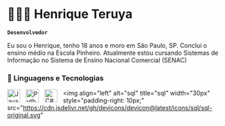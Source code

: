# 👨🏻‍💻 Henrique Teruya

**`Desenvolvedor`**

Eu sou o Henrique, tenho 18 anos e moro em São Paulo, SP.
Conclui o ensino médio na Escola Pinheiro. 
Atualmente estou cursando Sistemas de Informação no Sistema de Ensino Nacional Comercial (SENAC) 


### 🤖 Linguagens e Tecnologias

<img 
    align="left" 
    alt="Java" 
    title="Java"
    width="30px" 
    style="padding-right: 10px;" 
    src="https://cdn.jsdelivr.net/gh/devicons/devicon@latest/icons/java/java-original.svg" 
/>
<img 
    align="left" 
    alt="Python" 
    title="Python"
    width="30px" 
    style="padding-right: 10px;" 
    src="https://cdn.jsdelivr.net/gh/devicons/devicon@latest/icons/python/python-original.svg" 
/>
<img 
    align="left" 
    alt="C#" 
    title="C#"
    width="30px" 
    style="padding-right: 10px;" 
    src="https://cdn.jsdelivr.net/gh/devicons/devicon/icons/csharp/csharp-original.svg"  
/>
<img 
    align="left" 
    alt="sql" 
    title="sql"
    width="30px" 
    style="padding-right: 10px;" 
    src="https://cdn.jsdelivr.net/gh/devicons/devicon@latest/icons/sql/sql-original.svg"  
